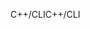 <span data-ttu-id="6982d-101">C++/CLI</span><span class="sxs-lookup"><span data-stu-id="6982d-101">C++/CLI</span></span>